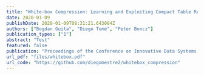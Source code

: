 ```yaml
---
title: "White-box Compression: Learning and Exploiting Compact Table Representations"
date: 2020-01-09
publishDate: 2020-01-09T08:31:21.643084Z
authors: ["Bogdan Guita", "Diego Tomé", "Peter Boncz"]
publication_types: ["1"]
abstract: "Test"
featured: false
publication: "Proceedings of the Conference on Innovative Data Systems Research (CIDR)"
url_pdf: "files/whitebox.pdf"
url_code: "https://github.com/diegomestre2/whitebox_compression"
---
```


